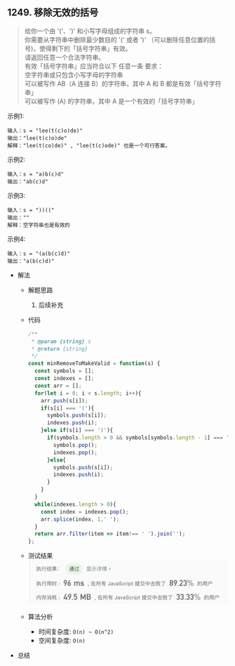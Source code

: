 ## 1249. 移除无效的括号

> 给你一个由 '('、')' 和小写字母组成的字符串 s。<br/>
> 你需要从字符串中删除最少数目的 '(' 或者 ')' （可以删除任意位置的括号)，使得剩下的「括号字符串」有效。<br/>
> 请返回任意一个合法字符串。<br/>
> 有效「括号字符串」应当符合以下 任意一条 要求：<br/>
> 空字符串或只包含小写字母的字符串<br/>
> 可以被写作 AB（A 连接 B）的字符串，其中 A 和 B 都是有效「括号字符串」<br/>
> 可以被写作 (A) 的字符串，其中 A 是一个有效的「括号字符串」

示例1:
```text
输入：s = "lee(t(c)o)de)"
输出："lee(t(c)o)de"
解释："lee(t(co)de)" , "lee(t(c)ode)" 也是一个可行答案。
```

示例2:
```text
输入：s = "a)b(c)d"
输出："ab(c)d"
```

示例3:
```text
输入：s = "))(("
输出：""
解释：空字符串也是有效的
```

示例4:
```text
输入：s = "(a(b(c)d)"
输出："a(b(c)d)"
```


- 解法
  - 解题思路
    1. 后续补充
        
  - 代码
    ```javascript
    /**
     * @param {string} s
     * @return {string}
     */
    const minRemoveToMakeValid = function(s) {
      const symbols = [];
      const indexes = [];
      const arr = [];
      for(let i = 0; i < s.length; i++){
        arr.push(s[i]);
        if(s[i] === '('){
          symbols.push(s[i]);
          indexes.push(i);
        }else if(s[i] === ')'){
          if(symbols.length > 0 && symbols[symbols.length - 1] === '('){
            symbols.pop();
            indexes.pop();
          }else{
            symbols.push(s[i]);
            indexes.push(i);
          }
        }
      }
      while(indexes.length > 0){
        const index = indexes.pop();
        arr.splice(index, 1,' ');
      }
      return arr.filter(item => item!== ' ').join('');
    };
    ```
  
   - 测试结果
     ![](result1249-1.jpg)
    
  - 算法分析
    - 时间复杂度: `O(n) ~ O(n^2)`
    - 空间复杂度: `O(n)`

- 总结
  > 